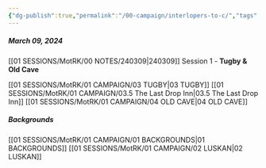 ```yaml
---
{"dg-publish":true,"permalink":"/00-campaign/interlopers-to-c/","tags":["gardenEntry"]}
---
```


##### March 09, 2024

[[01 SESSIONS/MotRK/00 NOTES/240309\|240309]] Session 1 - **Tugby & Old Cave**

[[01 SESSIONS/MotRK/01 CAMPAIGN/03 TUGBY\|03 TUGBY]] 
[[01 SESSIONS/MotRK/01 CAMPAIGN/03.5 The Last Drop Inn\|03.5 The Last Drop Inn]] 
[[01 SESSIONS/MotRK/01 CAMPAIGN/04 OLD CAVE\|04 OLD CAVE]] 

##### Backgrounds

[[01 SESSIONS/MotRK/01 CAMPAIGN/01 BACKGROUNDS\|01 BACKGROUNDS]] 
[[01 SESSIONS/MotRK/01 CAMPAIGN/02 LUSKAN\|02 LUSKAN]] 
